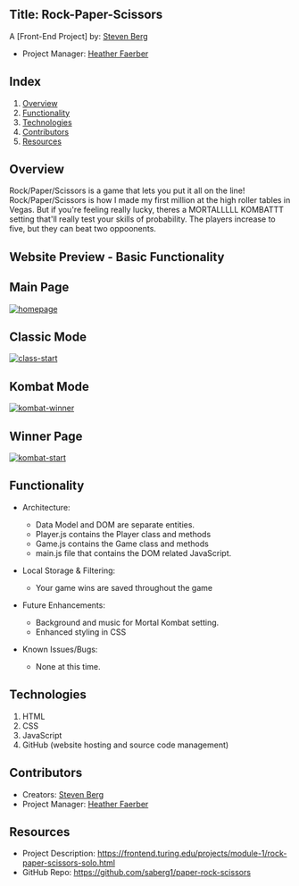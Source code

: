 ## Title: Rock-Paper-Scissors

A [Front-End Project] by: [Steven Berg](https://github.com/saberg1)

* Project Manager: [Heather Faerber](https://github.com/hfaerber)

## Index

1. [Overview](#overview)
2. [Functionality](#functionality)
3. [Technologies](#technologies)
4. [Contributors](#contributors)
5. [Resources](#resources)

## Overview

Rock/Paper/Scissors is a game that lets you put it all on the line! Rock/Paper/Scissors is how I made my first million at the high roller tables in Vegas. But if you're feeling really lucky, theres a MORTALLLLL KOMBATTT setting that'll really test your skills of probability. The players increase to five, but they can beat two oppoonents.  

## Website Preview - Basic Functionality

## Main Page
<a href="https://ibb.co/NFC0T2X"><img src="https://i.ibb.co/j8fCJkd/homepage.png" alt="homepage" border="0"></a>

## Classic Mode
<a href="https://ibb.co/bvTdGvs"><img src="https://i.ibb.co/fNf0TNk/class-start.png" alt="class-start" border="0"></a>

## Kombat Mode
<a href="https://ibb.co/RDrpJ4k"><img src="https://i.ibb.co/G5Yvr34/kombat-winner.png" alt="kombat-winner" border="0"></a>

## Winner Page
<a href="https://ibb.co/QH6bXpM"><img src="https://i.ibb.co/jwL6HbD/kombat-start.png" alt="kombat-start" border="0"></a>

## Functionality

* Architecture:
    * Data Model and DOM are separate entities.
    * Player.js contains the Player class and methods
    * Game.js contains the Game class and methods
    * main.js file that contains the DOM related JavaScript.

* Local Storage & Filtering:
    * Your game wins are saved throughout the game

* Future Enhancements:
    * Background and music for Mortal Kombat setting.
    * Enhanced styling in CSS

* Known Issues/Bugs:
    * None at this time.

## Technologies

1. HTML
2. CSS
3. JavaScript
4. GitHub (website hosting and source code management)

## Contributors

* Creators: [Steven Berg](https://github.com/saberg1)
* Project Manager: [Heather Faerber](https://github.com/hfaerber)

## Resources
* Project Description: https://frontend.turing.edu/projects/module-1/rock-paper-scissors-solo.html
* GitHub Repo: https://github.com/saberg1/paper-rock-scissors
